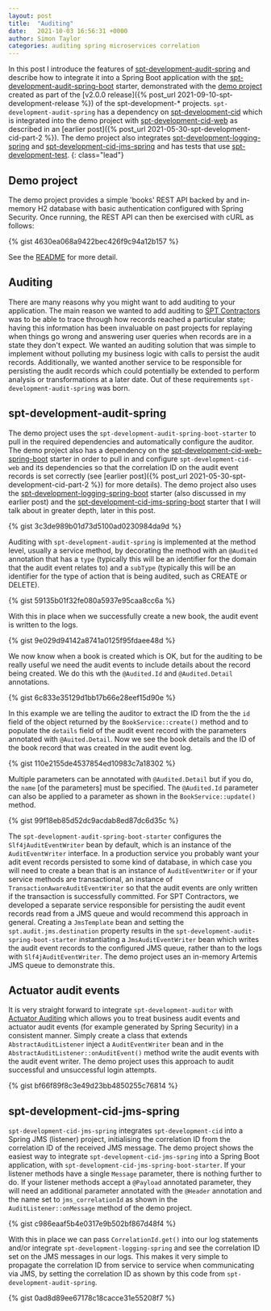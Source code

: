 ```yaml
---
layout: post
title:  "Auditing"
date:   2021-10-03 16:56:31 +0000
author: Simon Taylor
categories: auditing spring microservices correlation
---
```

In this post I introduce the features of [spt-development-audit-spring](https://github.com/spt-development/spt-development-audit-spring) and describe how to integrate it into a Spring Boot application with the [spt-development-audit-spring-boot](https://github.com/spt-development/spt-development-audit-spring-boot) starter, demonstrated with the [demo project](https://github.com/spt-development/spt-development-demo) created as part of the [v2.0.0 release]({% post_url 2021-09-10-spt-development-release %}) of the spt-development-* projects. `spt-development-audit-spring` has a dependency on [spt-development-cid](https://github.com/spt-development/spt-development-cid) which is integrated into the demo project with [spt-development-cid-web](https://github.com/spt-development/spt-development-cid-web) as described in an [earlier post]({% post_url 2021-05-30-spt-development-cid-part-2 %}). The demo project also integrates [spt-development-logging-spring](https://github.com/spt-development/spt-development-logging-spring) and [spt-development-cid-jms-spring](https://github.com/spt-development/spt-development-cid-jms-spring) and has tests that use [spt-development-test](https://github.com/spt-development/spt-development-test).
{: class="lead"}

## Demo project

The demo project provides a simple 'books' REST API backed by and in-memory H2 database with basic authentication configured with Spring Security. Once running, the REST API can then be exercised with cURL as follows:

{% gist 4630ea068a9422bec426f9c94a12b157 %}

See the [README](https://github.com/spt-development/spt-development-demo/blob/main/README.md) for more detail.


## Auditing

There are many reasons why you might want to add auditing to your application. The main reason we wanted to add auditing to [SPT Contractors](https://spt.contractors/) was to be able to trace through how records reached a particular state; having this information has been invaluable on past projects for replaying when things go wrong and answering user queries when records are in a state they don't expect. We wanted an auditing solution that was simple to implement without polluting my business logic with calls to persist the audit records. Additionally, we wanted another service to be responsible for persisting the audit records which could potentially be extended to perform analysis or transformations at a later date. Out of these requirements `spt-development-audit-spring` was born.

## spt-development-audit-spring

The demo project uses the `spt-development-audit-spring-boot-starter` to pull in the required dependencies and automatically configure the auditor. The demo project also has a dependency on the [spt-development-cid-web-spring-boot](https://github.com/spt-development/spt-development-cid-web-spring-boot) starter in order to pull in and configure `spt-development-cid-web` and its dependencies so that the correlation ID on the audit event records is set correctly (see [earlier post]({% post_url 2021-05-30-spt-development-cid-part-2 %}) for more details). The demo project also uses the [spt-development-logging-spring-boot](https://github.com/spt-development/spt-development-logging-spring-boot) starter (also discussed in my earlier post) and the [spt-development-cid-jms-spring-boot](https://github.com/spt-development/spt-development-cid-jms-spring-boot) starter that I will talk about in greater depth, later in this post.

{% gist 3c3de989b01d73d5100ad0230984da9d %}

Auditing with `spt-development-audit-spring` is implemented at the method level, usually a service method, by decorating the method with an `@Audited` annotation that has a `type` (typically this will be an identifier for the domain that the audit event relates to) and a `subType` (typically this will be an identifier for the type of action that is being audited, such as CREATE or DELETE).

{% gist 59135b01f32fe080a5937e95caa8cc6a %}

With this in place when we successfully create a new book, the audit event is written to the logs.

{% gist 9e029d94142a8741a0125f95fdaee48d %}

We now know when a book is created which is OK, but for the auditing to be really useful we need the audit events to include details about the record being created. We do this wth the `@Audited.Id` and `@Audited.Detail` annotations.

{% gist 6c833e35129d1bb17b66e28eef15d90e %}

In this example we are telling the auditor to extract the ID from the the `id` field of the object returned by the `BookService::create()` method and to populate the `details` field of the audit event record with the parameters annotated with `@Auited.Detail`. Now we see the book details and the ID of the book record that was created in the audit event log.

{% gist 110e2155de4537854ed10983c7a18302 %}

Multiple parameters can be annotated with `@Audited.Detail` but if you do, the `name` [of the parameters] must be specified. The `@Audited.Id` parameter can also be applied to a parameter as shown in the `BookService::update()` method.

{% gist 99f18eb85d52dc9acdab8ed87dc6d35c %}

The `spt-development-audit-spring-boot-starter` configures the `Slf4jAuditEventWriter` bean by default, which is an instance of the `AuditEventWriter` interface. In a production service you probably want your adit event records persisted to some kind of database, in which case you will need to create a bean that is an instance of `AuditEventWriter` or if your service methods are transactional, an instance of `TransactionAwareAuditEventWriter` so that the audit events are only written if the transaction is successfully committed. For SPT Contractors, we developed a separate service responsible for persisting the audit event records read from a JMS queue and would recommend this approach in general. Creating a `JmsTemplate` bean and setting the `spt.audit.jms.destination` property results in the `spt-development-audit-spring-boot-starter` instantiating a `JmsAuditEventWriter` bean which writes the audit event records to the configured JMS queue, rather than to the logs with `Slf4jAuditEventWriter`. The demo project uses an in-memory Artemis JMS queue to demonstrate this.

## Actuator audit events

It is very straight forward to integrate `spt-development-auditor` with [Actuator Auditing](https://docs.spring.io/spring-boot/docs/2.5.5/reference/html/actuator.html#actuator.auditing) which allows you to treat business audit events and actuator audit events (for example generated by Spring Security) in a consistent manner. Simply create a class that extends `AbstractAuditListener` inject a `AuditEventWriter` bean and in the `AbstractAuditListener::onAuditEvent()` method write the audit events with the audit event writer. The demo project uses this approach to audit successful and unsuccessful login attempts.

{% gist bf66f89f8c3e49d23bb4850255c76814 %}

## spt-development-cid-jms-spring

`spt-development-cid-jms-spring` integrates `spt-development-cid` into a Spring JMS (listener) project, initialising the correlation ID from the correlation ID of the received JMS message. The demo project shows the easiest way to integrate `spt-development-cid-jms-spring` into a Spring Boot application, with `spt-development-cid-jms-spring-boot-starter`. If your listener methods have a single `Message` parameter, there is nothing further to do. If your listener methods accept a `@Payload` annotated parameter, they will need an additional parameter annotated with the `@Header` annotation and the name set to `jms_correlationId` as shown in the `AuditListener::onMessage` method of the demo project.

{% gist c986eaaf5b4e0317e9b502bf867d48f4 %}

With this in place we can pass `CorrelationId.get()` into our log statements and/or integrate `spt-development-logging-spring` and see the correlation ID set on the JMS messages in our logs. This makes it very simple to propagate the correlation ID from service to service when communicating via JMS, by setting the correlation ID as shown by this code from `spt-development-audit-spring`.

{% gist 0ad8d89ee67178c18cacce31e55208f7 %}



